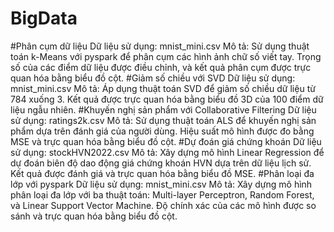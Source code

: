 # BigData
#Phân cụm dữ liệu
Dữ liệu sử dụng: mnist_mini.csv
Mô tả: Sử dụng thuật toán k-Means với pyspark để phân cụm các hình ảnh chữ số viết tay. Trọng số của các điểm dữ liệu được điều chỉnh, và kết quả phân cụm được trực quan hóa bằng biểu đồ cột.
#Giảm số chiều với SVD
Dữ liệu sử dụng: mnist_mini.csv
Mô tả: Áp dụng thuật toán SVD để giảm số chiều dữ liệu từ 784 xuống 3. Kết quả được trực quan hóa bằng biểu đồ 3D của 100 điểm dữ liệu ngẫu nhiên.
#Khuyến nghị sản phẩm với Collaborative Filtering
Dữ liệu sử dụng: ratings2k.csv
Mô tả: Sử dụng thuật toán ALS để khuyến nghị sản phẩm dựa trên đánh giá của người dùng. Hiệu suất mô hình được đo bằng MSE và trực quan hóa bằng biểu đồ cột.
#Dự đoán giá chứng khoán
Dữ liệu sử dụng: stockHVN2022.csv
Mô tả: Xây dựng mô hình Linear Regression để dự đoán biên độ dao động giá chứng khoán HVN dựa trên dữ liệu lịch sử. Kết quả được đánh giá và trực quan hóa bằng biểu đồ MSE.
#Phân loại đa lớp với pyspark
Dữ liệu sử dụng: mnist_mini.csv
Mô tả: Xây dựng mô hình phân loại đa lớp với ba thuật toán: Multi-layer Perceptron, Random Forest, và Linear Support Vector Machine. Độ chính xác của các mô hình được so sánh và trực quan hóa bằng biểu đồ cột.
